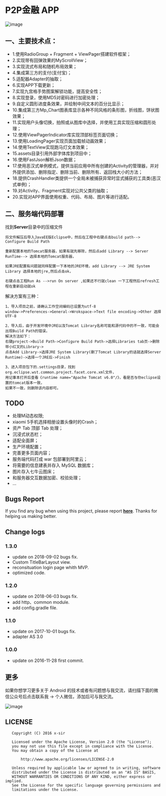 # P2P金融 APP

![image](https://github.com/xinpengfei520/P2P/blob/master/screenshot/image.gif)

## 一、主要技术点：  

 - 1.使用RadioGroup + Fragment + ViewPager搭建软件框架；  
 - 2.实现带有回弹效果的MyScrollView；  
 - 3.实现流式布局和随机布局效果；  
 - 4.集成第三方的支付(支付宝)；  
 - 5.适配器Adapter的抽取；  
 - 6.实现APP下载更新；  
 - 7.实现九宫格手势图案解锁功能，提高安全性；  
 - 8.实现登录，使用MD5对密码进行加密处理；  
 - 9.自定义圆形进度条效果，并绘制中间文本的百分比显示；  
 - 10.集成第三方Mp_Chart图表库显示各种不同风格的条形图，折线图，饼状图效果；  
 - 11.实现用户头像切换，拍照或从图库中选择，并使用工具实现压缩和圆形处理；  
 - 12.使用ViewPagerIndicator库实现顶部标签页面切换；  
 - 13.使用LoadingPager实现页面加载帧动画效果；  
 - 14.使用TextView实现跑马灯文本效果；  
 - 15.assets目录引用外部字体库到项目中；  
 - 16.使用FastJson解析Json数据；  
 - 17.使用恶汉式单例模式，提供当前应用中所有创建的Activity的管理器，并对外提供添加、删除指定、删除当前、删除所有、返回栈大小的方法；  
 - 18.提供CrashHandler类提供一个全局未被捕获异常时显式捕获的工具类(恶汉式单例)；  
 - 19.对Activity、Fragment实现对公共父类的抽取；  
 - 20.实现对APP界面使用权重、代码、布局、图片等进行适配。  

## 二、服务端代码部署

找到**Server**目录中的压缩文件

	将文件解压后导入JavaEE版Eclipse中，然后在工程中右键点击build path--> Configure Build Path 
	
	重新配置本地的Tomcat服务器，如果有就先移除，然后点add Library --> Server RunTime--> 选择本地的Tomcat服务器，
	
	如果JRE配置有问题就同样配置一下本地的JRE环境，add Library --> JRE System Library 选择本地的jre,然后点击ok，
	
	右键点击工程Run As -->run On server ,如果还不行就clean 一下工程然后refresh工程在重新启动就ok

解决方案有三种：

	1、导入项目之前，请确认工作空间编码已设置为utf-8
	window->Preferences->General->Wrokspace->Text file encoding->Other 选择UTF-8

	2、导入后，由于开发环境中JRE以及Tomcat Library名称可能和源代码中的不一致，可能会出现Build Path的错误，
	解决方法如下：
	右键project->Build Path->Configure Build Path->选择Libraries tab页->删除带小红叉的Library->
	点击Add Library->选择JRE System Library(删了Tomcat Library的话就选择Server Runtime)->选择一个JRE后->Finish
	
	3、进入项目包下的.settings目录，找到org.eclipse.wst.common.project.facet.core.xml文件，
	用记事本打开后查看《runtime name="Apache Tomcat v6.0"/》，看是否与你eclipse设置的tomcat版本一致，
	如果不一致，则删除该内容即可。

## TODO
 
 - 处理M动态权限;
 - xiaomi 5手机选择相册设置头像时的Crash；
 - 资产 Tab 顶部 Tab 处理；
 - 沉浸式状态栏；
 - 适配全面屏；
 - 生产环境配置；
 - 完善更多页面内容；
 - 服务端代码打成 war 包部署到阿里云；
 - 将需要的信息建表并存入 MySQL 数据库；
 - 图片存入七牛云图床；
 - 和服务器交互数据加密、校验处理；
 - ...

## Bugs Report

If you find any bug when using this project, please report **[here](https://github.com/xinpengfei520/P2P/issues/new)**. Thanks for helping us making better.

## Change logs

### 1.3.0

 - update on 2018-09-02 bugs fix.
 - Custom TitleBarLayout view.
 - reconsituation login page whith MVP.
 - optimized code.

### 1.2.0

 - update on 2018-06-03 bugs fix.
 - add http、common module.
 - add config.gradle file.

### 1.1.0

 - update on 2017-10-01 bugs fix.
 - adapter AS 3.0

### 1.0.0

 - update on 2016-11-28 first commit.

## 更多

如果你想学习更多关于 Android 的技术或者有问题想与我交流，请扫描下面的微信公众号后点击联系我 -> 个人微信，添加后可与我交流。

![image](https://github.com/xinpengfei520/P2P/blob/master/screenshot/official_account.jpg)

## LICENSE

```
   Copyright (C) 2016 x-sir

   Licensed under the Apache License, Version 2.0 (the "License");
   you may not use this file except in compliance with the License.
   You may obtain a copy of the License at

       http://www.apache.org/licenses/LICENSE-2.0

   Unless required by applicable law or agreed to in writing, software
   distributed under the License is distributed on an "AS IS" BASIS,
   WITHOUT WARRANTIES OR CONDITIONS OF ANY KIND, either express or implied.
   See the License for the specific language governing permissions and
   limitations under the License.
```